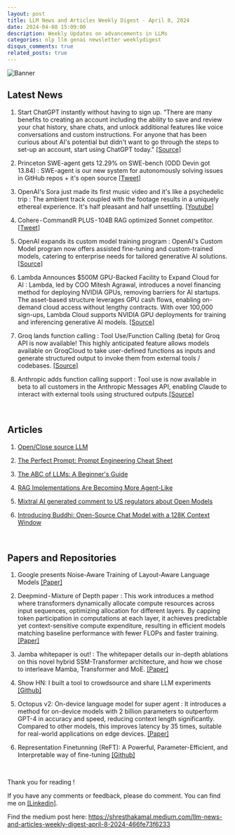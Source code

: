 ```yaml
---
layout: post
title: LLM News and Articles Weekly Digest - April 8, 2024
date: 2024-04-08 15:09:00
description: Weekly Updates on advancements in LLMs 
categories: nlp llm genai newsletter weeklydigest
disqus_comments: true
related_posts: true
---
```


![Banner](/assets/newsletter/april-8/1.jpg)

## Latest News


1. Start ChatGPT instantly without having to sign up. "There are many benefits to creating an account including the ability to save and review your chat history, share chats, and unlock additional features like voice conversations and custom instructions. For anyone that has been curious about AI's potential but didn't want to go through the steps to set-up an account, start using ChatGPT today." [[Source]](https://openai.com/blog/start-using-chatgpt-instantly)

2. Princeton SWE-agent gets 12.29% on SWE-bench (ODD Devin got 13.84) : SWE-agent is our new system for autonomously solving issues in GitHub repos + it's open source [[Tweet]](https://twitter.com/jyangballin/status/1775114444370051582)

3. OpenAI's Sora just made its first music video and it's like a psychedelic trip : The ambient track coupled with the footage results in a uniquely ethereal experience. It's half pleasant and half unsettling. [[Youtube]](https://www.youtube.com/watch?v=f75eoFyo9ns)

4. Cohere - CommandR PLUS - 104B RAG optimized Sonnet competitor. [[Tweet]](https://twitter.com/aidangomez/status/1775878606108979495)

5. OpenAI expands its custom model training program : OpenAI's Custom Model program now offers assisted fine-tuning and custom-trained models, catering to enterprise needs for tailored generative AI solutions. [[Source]](https://techcrunch.com/2024/04/04/openai-expands-its-custom-model-training-program/)

6. Lambda Announces $500M GPU-Backed Facility to Expand Cloud for AI : Lambda, led by COO Mitesh Agrawal, introduces a novel financing method for deploying NVIDIA GPUs, removing barriers for AI startups. The asset-based structure leverages GPU cash flows, enabling on-demand cloud access without lengthy contracts. With over 100,000 sign-ups, Lambda Cloud supports NVIDIA GPU deployments for training and inferencing generative AI models. [[Source]](https://www.businesswire.com/news/home/20240402148086/en/Lambda-Announces-500M-GPU-Backed-Facility-to-Expand-Cloud-for-AI)

7. Groq lands function calling : Tool Use/Function Calling (beta) for Groq API is now available! This highly anticipated feature allows models available on GroqCloud to take user-defined functions as inputs and generate structured output to invoke them from external tools / codebases. [[Source]](https://console.groq.com/docs/tool-use?hss_channel=tw-842860575289819136#models)

8. Anthropic adds function calling support : Tool use is now available in beta to all customers in the Anthropic Messages API, enabling Claude to interact with external tools using structured outputs.[[Source]](https://docs.anthropic.com/claude/docs/tool-use)

<br>

## Articles

1. [Open/Close source LLM](https://xtimes.medium.com/open-close-source-llm-3a4b6d100115)

2. [The Perfect Prompt: Prompt Engineering Cheat Sheet](https://medium.com/@maximilian.vogel/the-perfect-prompt-prompt-engineering-cheat-sheet-d0b9c62a2bba)

3. [The ABC of LLMs: A Beginner's Guide](https://medium.com/@adeelsarwarblog/the-abc-of-llms-a-beginners-guide-ea3075748cd0)

4. [RAG Implementations Are Becoming More Agent-Like](https://cobusgreyling.medium.com/rag-implementations-are-becoming-more-agent-like-82423ffe1ea1)

5. [Mixtral AI generated comment to US regulators about Open Models](https://www.regulations.gov/comment/NTIA-2023-0009-0228)

6. [Introducing Buddhi: Open-Source Chat Model with a 128K Context Window](https://medium.aiplanet.com/introducing-buddhi-open-source-chat-model-with-a-128k-context-window-06a1848121d0)

<br>


## Papers and Repositories

1. Google presents Noise-Aware Training of Layout-Aware Language Models [[Paper]](https://arxiv.org/abs/2404.00488)

2. Deepmind - Mixture of Depth paper : This work introduces a method where transformers dynamically allocate compute resources across input sequences, optimizing allocation for different layers. By capping token participation in computations at each layer, it achieves predictable yet context-sensitive compute expenditure, resulting in efficient models matching baseline performance with fewer FLOPs and faster training. [[Paper]](https://arxiv.org/abs/2404.02258)

3. Jamba whitepaper is out! : The whitepaper details our in-depth ablations on this novel hybrid SSM-Transformer architecture, and how we chose to interleave Mamba, Transformer and MoE. [[Paper]](https://arxiv.org/abs/2403.19887)

4. Show HN: I built a tool to crowdsource and share LLM experiments [[Github]](https://github.com/Filimoa/open-parse)

5. Octopus v2: On-device language model for super agent : It introduces a method for on-device models with 2 billion parameters to outperform GPT-4 in accuracy and speed, reducing context length significantly. Compared to other models, this improves latency by 35 times, suitable for real-world applications on edge devices. [[Paper]](https://arxiv.org/abs/2404.01744)

6. Representation Finetunning (ReFT): A Powerful, Parameter-Efficient, and Interpretable way of fine-tuning [[Github]](https://github.com/stanfordnlp/pyreft)


<br>

Thank you for reading ! 

If you have any comments or feedback, please do comment. You can find me on [[Linkedin]](https://www.linkedin.com/in/shresthakamal/).

Find the medium post here: https://shresthakamal.medium.com/llm-news-and-articles-weekly-digest-april-8-2024-466fe73f6233 